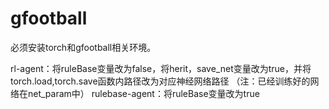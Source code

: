 # gfootball
必须安装torch和gfootball相关环境。

rl-agent：将ruleBase变量改为false，将herit，save_net变量改为true，并将torch.load,torch.save函数内路径改为对应神经网络路径
（注：已经训练好的网络在net_param中）
rulebase-agent：将ruleBase变量改为true
